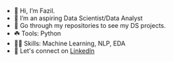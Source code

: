 - 👋 Hi, I’m Fazil.
- 🌱 I’m an aspiring Data Scientist/Data Analyst
- 🔨 Go through my repositories to see my DS projects.
- ☘️ Tools: Python
- 🤹🏽 Skills: Machine Learning, NLP, EDA
- 🤝 Let's connect on [LinkedIn](https://www.linkedin.com/in/fazil-hussain-719b6a118/)
